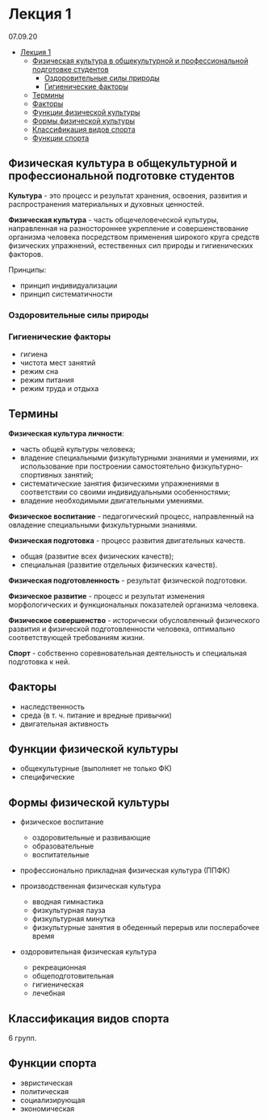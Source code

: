 # Лекция 1

07.09.20

- [Лекция 1](#лекция-1)
  - [Физическая культура в общекультурной и профессиональной подготовке студентов](#физическая-культура-в-общекультурной-и-профессиональной-подготовке-студентов)
    - [Оздоровительные силы природы](#оздоровительные-силы-природы)
    - [Гигиенические факторы](#гигиенические-факторы)
  - [Термины](#термины)
  - [Факторы](#факторы)
  - [Функции физической культуры](#функции-физической-культуры)
  - [Формы физической культуры](#формы-физической-культуры)
  - [Классификация видов спорта](#классификация-видов-спорта)
  - [Функции спорта](#функции-спорта)

## Физическая культура в общекультурной и профессиональной подготовке студентов

__Культура__ - это процесс и результат хранения, освоения, развития и распространения материальных и духовных ценностей.

__Физическая культура__ - часть общечеловеческой культуры, направленная на разностороннее укрепление и совершенствование организма человека посредством применения широкого круга средств физических упражнений, естественных сил природы и гигиенических факторов.

Принципы:

- принцип индивидуализации
- принцип систематичности

### Оздоровительные силы природы

### Гигиенические факторы

- гигиена
- чистота мест занятий
- режим сна
- режим питания
- режим труда и отдыха

## Термины

__Физическая культура личности__:

- часть общей культуры человека;
- владение специальными физкультурными знаниями и умениями, их использование при построении самостоятельно физкультурно-спортивных занятий;
- систематические занятия физическими упражнениями в соответствии со своими индивидуальными особенностями;
- владение необходимыми двигательными умениями.

__Физическое воспитание__ - педагогический процесс, направленный на овладение специальными физкультурными знаниями.

__Физическая подготовка__ - процесс развития двигательных качеств.

- общая (развитие всех физических качеств);
- специальная (развитие отдельных физических качеств).

__Физическая подготовленность__ - результат физической подготовки.

__Физическое развитие__ - процесс и результат изменения морфологических и функциональных показателей организма человека.

__Физическое совершенство__ - исторически обусловленный физического развития и физической подготовленности человека, оптимально соответствующей требованиям жизни.

__Спорт__ - собственно соревновательная деятельность и специальная подготовка к ней.

## Факторы

- наследственность
- среда (в т. ч. питание и вредные привычки)
- двигательная активность

## Функции физической культуры

- общекультурные (выполняет не только ФК)
- специфические

## Формы физической культуры

- физическое воспитание

  - оздоровительные и развивающие
  - образовательные
  - воспитательные

- профессионально прикладная физическая культура (ППФК)
- производственная физическая культура

  - вводная гимнастика
  - физкультурная пауза
  - физкультурная минутка
  - физкультурные занятия в обеденный перерыв или послерабочее время

- оздоровительная физическая культура

  - рекреационная
  - общеподготовительная
  - гигиеническая
  - лечебная

## Классификация видов спорта

6 групп.

## Функции спорта

- эвристическая
- политическая
- социализирующая
- экономическая
